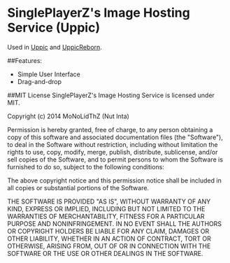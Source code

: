 # SinglePlayerZ's Image Hosting Service (Uppic)

Used in [Uppic](uppic.monolidthz.com) and [UppicReborn](uppicreborn.monolidthz.com).

##Features:
* Simple User Interface
* Drag-and-drop

##MIT License
SinglePlayerZ's Image Hosting Service is licensed under MIT.

Copyright (c) 2014 MoNoLidThZ (Nut Inta)

Permission is hereby granted, free of charge, to any person obtaining a copy of this software and associated documentation files (the "Software"), to deal in the Software without restriction, including without limitation the rights to use, copy, modify, merge, publish, distribute, sublicense, and/or sell copies of the Software, and to permit persons to whom the Software is furnished to do so, subject to the following conditions:

The above copyright notice and this permission notice shall be included in all copies or substantial portions of the Software.

THE SOFTWARE IS PROVIDED "AS IS", WITHOUT WARRANTY OF ANY KIND, EXPRESS OR IMPLIED, INCLUDING BUT NOT LIMITED TO THE WARRANTIES OF MERCHANTABILITY, FITNESS FOR A PARTICULAR PURPOSE AND NONINFRINGEMENT. IN NO EVENT SHALL THE AUTHORS OR COPYRIGHT HOLDERS BE LIABLE FOR ANY CLAIM, DAMAGES OR OTHER LIABILITY, WHETHER IN AN ACTION OF CONTRACT, TORT OR OTHERWISE, ARISING FROM, OUT OF OR IN CONNECTION WITH THE SOFTWARE OR THE USE OR OTHER DEALINGS IN THE SOFTWARE. 
